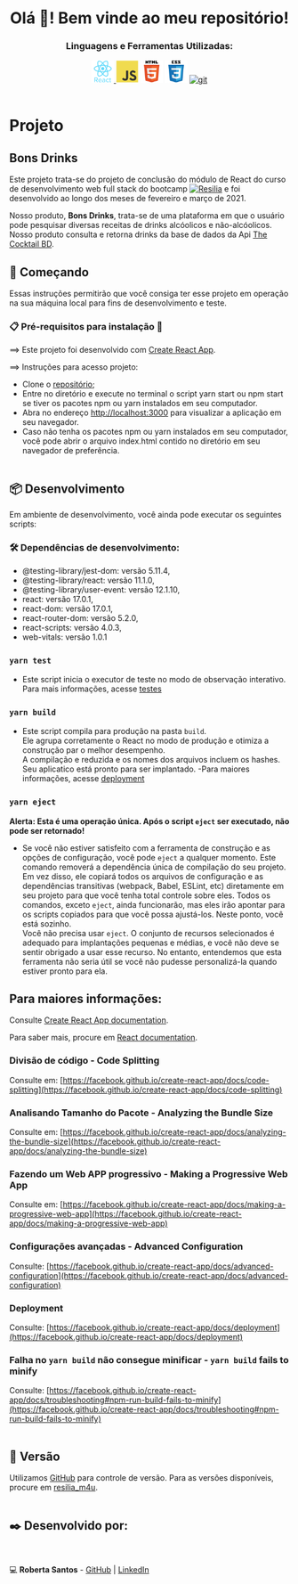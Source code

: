 <h1 align="center">Olá 👋!
 Bem vinde ao meu repositório!</h1>

<h3 align="center">Linguagens e Ferramentas Utilizadas:</h3>
<p align="center">
<a href="https://reactjs.org/" target="_blank"> <img src="https://raw.githubusercontent.com/devicons/devicon/master/icons/react/react-original-wordmark.svg" alt="react" width="40" height="40"/> </a>
<a href="https://developer.mozilla.org/en-US/docs/Web/JavaScript" target="_blank"> <img src="https://raw.githubusercontent.com/devicons/devicon/master/icons/javascript/javascript-original.svg" alt="javascript" width="40" height="40"/></a>
<a href="https://www.w3.org/html/" target="_blank"> <img src="https://raw.githubusercontent.com/devicons/devicon/master/icons/html5/html5-original-wordmark.svg" alt="html5" width="40" height="40"/></a>
<a href="https://www.w3schools.com/css/" target="_blank"> <img src="https://raw.githubusercontent.com/devicons/devicon/master/icons/css3/css3-original-wordmark.svg" alt="css3" width="40" height="40"/></a>
<a href="https://git-scm.com/" target="_blank"> <img src="https://www.vectorlogo.zone/logos/git-scm/git-scm-icon.svg" alt="git" width="40" height="40"/> </a><br><br>

# Projeto 
## **Bons Drinks**

Este projeto trata-se do projeto de conclusão do módulo de React do curso de desenvolvimento web full stack do bootcamp <a href="https://www.resilia.work/" target="_blank"> <img src="https://i.imgur.com/pl1r9l3.png" alt="Resilia" width="75" height="auto"/></a> e foi desenvolvido ao longo dos meses de fevereiro e março de 2021.

Nosso produto, **Bons Drinks**, trata-se de uma plataforma em que o usuário pode pesquisar diversas receitas de drinks alcóolicos e não-alcóolicos. 
Nosso produto consulta e retorna drinks da base de dados da Api [The Cocktail BD](https://www.thecocktaildb.com/).


## 🚀 Começando

Essas instruções permitirão que você consiga ter esse projeto em operação na sua máquina local para fins de desenvolvimento e teste.
<br>

### 📋 Pré-requisitos para instalação 🔧

==> Este projeto foi desenvolvido com [Create React App](https://github.com/facebook/create-react-app).
  
==> Instruções para acesso projeto:
- Clone o [repositório](https://github.com/LaDespistada1981/resilia_bons_drinks.git);
- Entre no diretório e execute no terminal o script yarn start ou npm start se tiver os pacotes npm ou yarn instalados em seu computador.
- Abra no endereço [http://localhost:3000](http://localhost:3000) para visualizar a aplicação em seu navegador.
- Caso não tenha os pacotes npm ou yarn instalados em seu computador, você pode abrir o arquivo index.html contido no diretório em seu navegador de preferência.<br><br>


## 📦 Desenvolvimento

Em ambiente de desenvolvimento, você ainda pode executar os seguintes scripts:
### 🛠️ Dependências de desenvolvimento:
- @testing-library/jest-dom: versão 5.11.4,
- @testing-library/react: versão 11.1.0,
- @testing-library/user-event: versão 12.1.10,
- react: versão 17.0.1,
- react-dom: versão 17.0.1,
- react-router-dom: versão 5.2.0,
- react-scripts: versão 4.0.3,
- web-vitals: versão 1.0.1

### `yarn test`
- Este script inicia o executor de teste no modo de observação interativo. Para mais informações, acesse  [testes](https://facebook.github.io/create-react-app/docs/running-tests) 

### `yarn build`

- Este script compila para produção na pasta `build`.\
  Ele agrupa corretamente o React no modo de produção e otimiza a construção par o melhor desempenho.\
  A compilação e reduzida e os nomes dos arquivos incluem os hashes.\
  Seu aplicatico está pronto para ser implantado.
-Para maiores informações, acesse
[deployment](https://facebook.github.io/create-react-app/docs/deployment)

### `yarn eject`

**Alerta: Esta é uma operação única. Após o script `eject` ser executado, não pode ser retornado!**

- Se você não estiver satisfeito com a ferramenta de construção e as opções  de configuração, você pode `eject` a qualquer momento. Este comando removerá a dependência única de compilação do seu projeto.\
Em vez disso, ele copiará todos os arquivos de configuração e as dependências transitivas (webpack, Babel, ESLint, etc) diretamente em seu projeto para que você tenha total controle sobre eles. Todos os comandos, exceto `eject`, ainda funcionarão, mas eles irão apontar para os scripts copiados para que você possa ajustá-los. Neste ponto, você está sozinho.\
Você não precisa usar `eject`. O conjunto de recursos selecionados é adequado para implantações pequenas e médias, e você não deve se sentir obrigado a usar esse recurso. No entanto, entendemos que esta ferramenta não seria útil se você não pudesse personalizá-la quando estiver pronto para ela.

## Para maiores informações:

Consulte [Create React App documentation](https://facebook.github.io/create-react-app/docs/getting-started).

Para saber mais, procure em [React documentation](https://reactjs.org/).<br>

### Divisão de código - Code Splitting

Consulte em: [https://facebook.github.io/create-react-app/docs/code-splitting](https://facebook.github.io/create-react-app/docs/code-splitting)<br>

### Analisando Tamanho do Pacote - Analyzing the Bundle Size

Consulte em: [https://facebook.github.io/create-react-app/docs/analyzing-the-bundle-size](https://facebook.github.io/create-react-app/docs/analyzing-the-bundle-size)<br>

### Fazendo um Web APP progressivo - Making a Progressive Web App

Consulte em: [https://facebook.github.io/create-react-app/docs/making-a-progressive-web-app](https://facebook.github.io/create-react-app/docs/making-a-progressive-web-app)<br>

### Configurações avançadas - Advanced Configuration

Consulte: [https://facebook.github.io/create-react-app/docs/advanced-configuration](https://facebook.github.io/create-react-app/docs/advanced-configuration)<br>

### Deployment

Consulte: [https://facebook.github.io/create-react-app/docs/deployment](https://facebook.github.io/create-react-app/docs/deployment)<br>

### Falha no `yarn build` não consegue minificar - `yarn build` fails to minify

Consulte: [https://facebook.github.io/create-react-app/docs/troubleshooting#npm-run-build-fails-to-minify](https://facebook.github.io/create-react-app/docs/troubleshooting#npm-run-build-fails-to-minify)
<br><br>


## 📌 Versão

Utilizamos [GitHub](https://github.com/) para controle de versão. Para as versões disponíveis, procure em [resilia_m4u](https://github.com/LaDespistada1981/resilia_bons_drinks).
<br><br>


## ✒️ Desenvolvido por:
<br>

💻 **Roberta Santos** - [GitHub](https://github.com/LaDespistada1981) | [LinkedIn](https://www.linkedin.com/in/santosroberta/)

<br>




